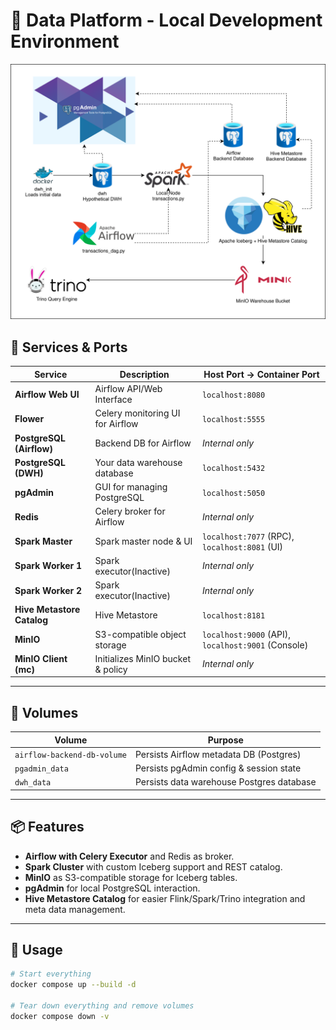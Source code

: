 # 🚀 Data Platform - Local Development Environment

![Project Directory Structure](./pictures/architecture.svg)

## 🧩 Services & Ports

| Service                    | Description                                          | Host Port → Container Port |
|----------------------------|------------------------------------------------------|-----------------------------|
| **Airflow Web UI**         | Airflow API/Web Interface                            | `localhost:8080`            |
| **Flower**                 | Celery monitoring UI for Airflow                     | `localhost:5555`            |
| **PostgreSQL (Airflow)**   | Backend DB for Airflow                               | _Internal only_             |
| **PostgreSQL (DWH)**       | Your data warehouse database                | `localhost:5432`            |
| **pgAdmin**                | GUI for managing PostgreSQL                          | `localhost:5050`            |
| **Redis**                  | Celery broker for Airflow                            | _Internal only_             |
| **Spark Master**           | Spark master node & UI                               | `localhost:7077` (RPC), `localhost:8081` (UI) |
| **Spark Worker 1**         | Spark executor(Inactive)                                       | _Internal only_             |
| **Spark Worker 2**         | Spark executor(Inactive)                                       | _Internal only_             |
| **Hive Metastore Catalog**           | Hive Metastore                          | `localhost:8181`            |
| **MinIO**                  | S3-compatible object storage                         | `localhost:9000` (API), `localhost:9001` (Console) |
| **MinIO Client (mc)**      | Initializes MinIO bucket & policy                    | _Internal only_             |

---

## 📁 Volumes

| Volume                      | Purpose                                      |
|-----------------------------|----------------------------------------------|
| `airflow-backend-db-volume` | Persists Airflow metadata DB (Postgres)      |
| `pgadmin_data`              | Persists pgAdmin config & session state      |
| `dwh_data`                  | Persists data warehouse Postgres database    |

---

## 📦 Features

- **Airflow with Celery Executor** and Redis as broker.  
- **Spark Cluster** with custom Iceberg support and REST catalog.  
- **MinIO** as S3-compatible storage for Iceberg tables.  
- **pgAdmin** for local PostgreSQL interaction.  
- **Hive Metastore Catalog** for easier Flink/Spark/Trino integration and meta data management.

---

## 🚀 Usage

```bash
# Start everything
docker compose up --build -d

# Tear down everything and remove volumes
docker compose down -v
